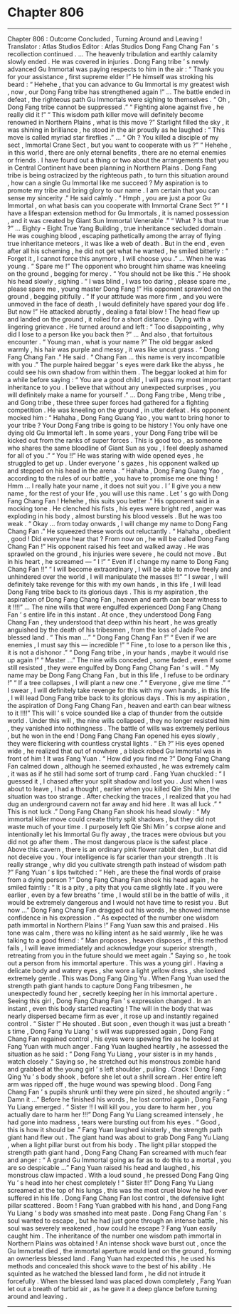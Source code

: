 
# Chapter 806


---

Chapter 806 : Outcome Concluded , Turning Around and Leaving !
Translator :
Atlas Studios
Editor :
Atlas Studios
Dong Fang Chang Fan ’ s recollection continued .
…
The heavenly tribulation and earthly calamity slowly ended .
He was covered in injuries .
Dong Fang tribe ’ s newly advanced Gu Immortal was paying respects to him in the air : “ Thank you for your assistance , first supreme elder !”
He himself was stroking his beard : “ Hehehe , that you can advance to Gu Immortal is my greatest wish , now , our Dong Fang tribe has strengthened again !”
…
The battle ended in defeat , the righteous path Gu Immortals were sighing to themselves .
“ Oh , Dong Fang tribe cannot be suppressed .”
“ Fighting alone against five , he really did it !”
“ This wisdom path killer move will definitely become renowned in Northern Plains , what is this move ?”
Starlight filled the sky , it was shining in brilliance , he stood in the air proudly as he laughed : “ This move is called myriad star fireflies .”
…
“ Oh ? You killed a disciple of my sect , Immortal Crane Sect , but you want to cooperate with us ?”
“ Hehehe , in this world , there are only eternal benefits , there are no eternal enemies or friends . I have found out a thing or two about the arrangements that you in Central Continent have been planning in Northern Plains . Dong Fang tribe is being ostracized by the righteous path , to turn this situation around , how can a single Gu Immortal like me succeed ? My aspiration is to promote my tribe and bring glory to our name . I am certain that you can sense my sincerity .” He said calmly .
“ Hmph , you are just a poor Gu Immortal , on what basis can you cooperate with Immortal Crane Sect ?”
“ I have a lifespan extension method for Gu Immortals , it is named possession , and it was created by Giant Sun Immortal Venerable .”
“ What ? Is that true ?”
…
Eighty - Eight True Yang Building , true inheritance secluded domain .
He was coughing blood , escaping pathetically among the array of flying true inheritance meteors , it was like a web of death .
But in the end , even after all his scheming , he did not get what he wanted , he smiled bitterly : “ Forget it , I cannot force this anymore , I will choose you .”
…
When he was young .
“ Spare me !” The opponent who brought him shame was kneeling on the ground , begging for mercy .
“ You should not be like this .” He shook his head slowly , sighing .
“ I was blind , I was too daring , please spare me , please spare me , young master Dong Fang !” His opponent sprawled on the ground , begging pitifully .
“ If your attitude was more firm , and you were unmoved in the face of death , I would definitely have spared your dog life . But now !” He attacked abruptly , dealing a fatal blow !
The head flew up and landed on the ground , it rolled for a short distance .
Dying with a lingering grievance .
He turned around and left : “ Too disappointing , why did I lose to a person like you back then ?”
…
And also , that fortuitous encounter .
“ Young man , what is your name ?” The old beggar asked warmly , his hair was purple and messy , it was like uncut grass .
“ Dong Fang Chang Fan .” He said .
“ Chang Fan … this name is very incompatible with you .” The purple haired beggar ’ s eyes were dark like the abyss , he could see his own shadow from within them .
The beggar looked at him for a while before saying : “ You are a good child , I will pass my most important inheritance to you . I believe that without any unexpected surprises , you will definitely make a name for yourself .”
…
Dong Fang tribe , Meng tribe , and Gong tribe , these three super forces had gathered for a fighting competition .
He was kneeling on the ground , in utter defeat .
His opponent mocked him : “ Hahaha , Dong Fang Guang Yao , you want to bring honor to your tribe ? Your Dong Fang tribe is going to be history ! You only have one dying old Gu Immortal left . In some years , your Dong Fang tribe will be kicked out from the ranks of super forces . This is good too , as someone who shares the same bloodline of Giant Sun as you , I feel deeply ashamed for all of you .”
“ You !!” He was staring with wide opened eyes , he struggled to get up .
Under everyone ’ s gazes , his opponent walked up and stepped on his head in the arena .
“ Hahaha , Dong Fang Guang Yao , according to the rules of our battle , you have to promise me one thing ! Hmm … I really hate your name , it does not suit you . I ’ ll give you a new name , for the rest of your life , you will use this name . Let ’ s go with Dong Fang Chang Fan ! Hehehe , this suits you better .” His opponent said in a mocking tone .
He clenched his fists , his eyes were bright red , anger was exploding in his body , almost bursting his blood vessels .
But he was too weak .
“ Okay … from today onwards , I will change my name to Dong Fang Chang Fan .” He squeezed these words out reluctantly .
“ Hahaha , obedient , good ! Did everyone hear that ? From now on , he will be called Dong Fang Chang Fan !” His opponent raised his feet and walked away .
He was sprawled on the ground , his injuries were severe , he could not move .
But in his heart , he screamed — “ I !”
“ Even if I change my name to Dong Fang Chang Fan !!”
“ I will become extraordinary , I will be able to move freely and unhindered over the world , I will manipulate the masses !!!”
“ I swear , I will definitely take revenge for this with my own hands , in this life , I will lead Dong Fang tribe back to its glorious days . This is my aspiration , the aspiration of Dong Fang Chang Fan , heaven and earth can bear witness to it !!!!”
…
The nine wills that were engulfed experienced Dong Fang Chang Fan ’ s entire life in this instant . At once , they understood Dong Fang Chang Fan , they understood that deep within his heart , he was greatly anguished by the death of his tribesmen , from the loss of Jade Pool blessed land .
“ This man …”
“ Dong Fang Chang Fan !”
“ Even if we are enemies , I must say this — incredible !”
“ Fine , to lose to a person like this , it is not a dishonor .”
“ Dong Fang tribe , in your hands , maybe it would rise up again !”
“ Master …”
The nine wills conceded , some faded , even if some still resisted , they were engulfed by Dong Fang Chang Fan ’ s will .
“ My name may be Dong Fang Chang Fan , but in this life , I refuse to be ordinary !”
“ If a tree collapses , I will plant a new one .”
“ Everyone , give me time .”
“ I swear , I will definitely take revenge for this with my own hands , in this life , I will lead Dong Fang tribe back to its glorious days . This is my aspiration , the aspiration of Dong Fang Chang Fan , heaven and earth can bear witness to it !!!!”
This will ’ s voice sounded like a clap of thunder from the outside world .
Under this will , the nine wills collapsed , they no longer resisted him , they vanished into nothingness .
The battle of wills was extremely perilous , but he won in the end !
Dong Fang Chang Fan opened his eyes slowly , they were flickering with countless crystal lights .
“ Eh ?” His eyes opened wide , he realized that out of nowhere , a black robed Gu Immortal was in front of him !
It was Fang Yuan .
“ How did you find me ?” Dong Fang Chang Fan calmed down , although he seemed exhausted , he was extremely calm , it was as if he still had some sort of trump card .
Fang Yuan chuckled : “ I guessed it , I chased after your split shadow and lost you . Just when I was about to leave , I had a thought , earlier when you killed Qie Shi Min , the situation was too strange . After checking the traces , I realized that you had dug an underground cavern not far away and hid here . It was all luck .”
“ This is not luck .” Dong Fang Chang Fan shook his head slowly : “ My immortal killer move could create thirty split shadows , but they did not waste much of your time . I purposely left Qie Shi Min ’ s corpse alone and intentionally let his Immortal Gu fly away , the traces were obvious but you did not go after them . The most dangerous place is the safest place . Above this cavern , there is an ordinary pink flower rabbit den , but that did not deceive you . Your intelligence is far scarier than your strength . It is really strange , why did you cultivate strength path instead of wisdom path ?”
Fang Yuan ’ s lips twitched : “ Heh , are these the final words of praise from a dying person ?”
Dong Fang Chang Fan shook his head again , he smiled faintly : “ It is a pity , a pity that you came slightly late . If you were earlier , even by a few breaths ’ time , I would still be in the battle of wills , it would be extremely dangerous and I would not have time to resist you . But now …”
Dong Fang Chang Fan dragged out his words , he showed immense confidence in his expression .
“ As expected of the number one wisdom path immortal in Northern Plains !” Fang Yuan saw this and praised .
His tone was calm , there was no killing intent as he said warmly , like he was talking to a good friend : “ Man proposes , heaven disposes , if this method fails , I will leave immediately and acknowledge your superior strength , retreating from you in the future should we meet again .”
Saying so , he took out a person from his immortal aperture .
This was a young girl .
Having a delicate body and watery eyes , she wore a light yellow dress , she looked extremely gentle .
This was Dong Fang Qing Yu .
When Fang Yuan used the strength path giant hands to capture Dong Fang tribesmen , he unexpectedly found her , secretly keeping her in his immortal aperture .
Seeing this girl , Dong Fang Chang Fan ’ s expression changed .
In an instant , even this body started reacting !
The will in the body that was nearly dispersed became firm as ever , it rose up and instantly regained control .
“ Sister !” He shouted .
But soon , even though it was just a breath ’ s time , Dong Fang Yu Liang ’ s will was suppressed again , Dong Fang Chang Fan regained control , his eyes were spewing fire as he looked at Fang Yuan with much anger .
Fang Yuan laughed heartily , he assessed the situation as he said : “ Dong Fang Yu Liang , your sister is in my hands , watch closely .”
Saying so , he stretched out his monstrous zombie hand and grabbed at the young girl ’ s left shoulder , pulling .
Crack !
Dong Fang Qing Yu ’ s body shook , before she let out a shrill scream .
Her entire left arm was ripped off , the huge wound was spewing blood .
Dong Fang Chang Fan ’ s pupils shrunk until they were pin sized , he shouted angrily : “ Damn it …”
Before he finished his words , he lost control again , Dong Fang Yu Liang emerged .
“ Sister !! I will kill you , you dare to harm her , you actually dare to harm her !!!” Dong Fang Yu Liang screamed intensely , he had gone into madness , tears were bursting out from his eyes .
“ Good , this is how it should be .” Fang Yuan laughed sinisterly , the strength path giant hand flew out .
The giant hand was about to grab Dong Fang Yu Liang , when a light pillar burst out from his body .
The light pillar stopped the strength path giant hand , Dong Fang Chang Fan screamed with much fear and anger : “ A grand Gu Immortal going as far as to do this to a mortal , you are so despicable …”
Fang Yuan raised his head and laughed , his monstrous claw impacted .
With a loud sound , he pressed Dong Fang Qing Yu ’ s head into her chest completely !
“ Sister !!!” Dong Fang Yu Liang screamed at the top of his lungs , this was the most cruel blow he had ever suffered in his life .
Dong Fang Chang Fan lost control , the defensive light pillar scattered .
Boom !
Fang Yuan grabbed with his hand , and Dong Fang Yu Liang ’ s body was smashed into meat paste .
Dong Fang Chang Fan ’ s soul wanted to escape , but he had just gone through an intense battle , his soul was severely weakened , how could he escape ?
Fang Yuan easily caught him .
The inheritance of the number one wisdom path immortal in Northern Plains was obtained !
An intense shock wave burst out , once the Gu Immortal died , the immortal aperture would land on the ground , forming an ownerless blessed land .
Fang Yuan had expected this , he used his methods and concealed this shock wave to the best of his ability .
He squinted as he watched the blessed land form , he did not intrude it forcefully .
When the blessed land was placed down completely , Fang Yuan let out a breath of turbid air , as he gave it a deep glance before turning around and leaving .

---

